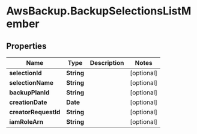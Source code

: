 # AwsBackup.BackupSelectionsListMember

## Properties

Name | Type | Description | Notes
------------ | ------------- | ------------- | -------------
**selectionId** | **String** |  | [optional] 
**selectionName** | **String** |  | [optional] 
**backupPlanId** | **String** |  | [optional] 
**creationDate** | **Date** |  | [optional] 
**creatorRequestId** | **String** |  | [optional] 
**iamRoleArn** | **String** |  | [optional] 


